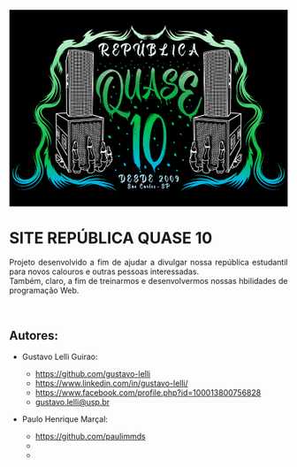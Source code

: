 <img src="https://github.com/paulimmds/landing-page-qdez/blob/main/img/logo.png" name="Quase 10" alt="Logo Quase 10" align="center" size=20px></img>

# SITE REPÚBLICA QUASE 10

<p align="justify">
    Projeto desenvolvido a fim de ajudar a divulgar nossa república estudantil para novos calouros e outras pessoas interessadas.<br>
    Também, claro, a fim de treinarmos e desenvolvermos nossas hbilidades de programação Web.
</p><br>

## Autores:
- Gustavo Lelli Guirao:
    - https://github.com/gustavo-lelli
    - https://www.linkedin.com/in/gustavo-lelli/
    - https://www.facebook.com/profile.php?id=100013800756828
    - gustavo.lelli@usp.br
    
- Paulo Henrique Marçal:
    - https://github.com/paulimmds
    -
    -
<br><br><br>
